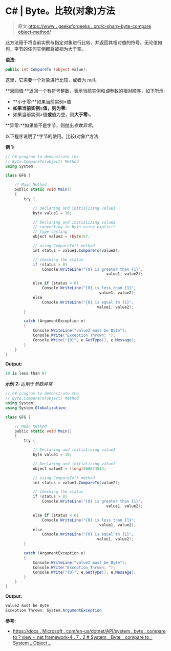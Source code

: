 # C# | Byte。比较(对象)方法

> 原文:[https://www . geeksforgeeks . org/c-sharp-byte-compare object-method/](https://www.geeksforgeeks.org/c-sharp-byte-comparetoobject-method/)

此方法用于将当前实例与指定对象进行比较，并返回其相对值的符号。无论值如何，字节的任何实例都将被视为大于空。

**语法:**

```cs
public int CompareTo (object value);
```

这里，它需要一个对象进行比较，或者为 null。

**返回值:**返回一个有符号整数，表示当前实例和*值*参数的相对顺序，如下所示:

*   **小于零:**如果当前实例<值
*   **如果当前实例=值，则为零:**
*   如果当前实例>值**或**值为空，则**大于零:**。

**异常:**如果值不是字节，则抛出*参数异常*。

以下程序说明了*字节的使用。比较(对象)*方法

**例 1:**

```cs
// C# program to demonstrate the
// Byte.CompareTo(object) Method
using System;

class GFG {

    // Main Method
    public static void Main()
    {
        try {

            // Declaring and initializing value1
            byte value1 = 10;

            // Declaring and initializing value2
            // converting to byte using explicit
            // type casting
            object value2 = (byte)87;

            // using CompareTo() method
            int status = value1.CompareTo(value2);

            // checking the status
            if (status > 0)
                Console.WriteLine("{0} is greater than {1}",
                                            value1, value2);

            else if (status < 0)
                Console.WriteLine("{0} is less than {1}",
                                         value1, value2);
            else
                Console.WriteLine("{0} is equal to {1}",
                                        value1, value2);
        }

        catch (ArgumentException e) 
        {
            Console.WriteLine("value2 must be Byte");
            Console.Write("Exception Thrown: ");
            Console.Write("{0}", e.GetType(), e.Message);
        }
    }
}
```

**Output:**

```cs
10 is less than 87

```

**示例 2:** 适用于*参数异常*

```cs
// C# program to demonstrate the
// Byte.CompareTo(object) Method
using System;
using System.Globalization;

class GFG {

    // Main Method
    public static void Main()
    {
        try {

            // Declaring and initializing value1
            byte value1 = 10;

            // Declaring and initializing value2
            object value2 = (long)569874514;

            // using CompareTo() method
            int status = value1.CompareTo(value2);

            // checking the status
            if (status > 0)
                Console.WriteLine("{0} is greater than {1}",
                                            value1, value2);

            else if (status < 0)
                Console.WriteLine("{0} is less than {1}",
                                         value1, value2);
            else
                Console.WriteLine("{0} is equal to {1}",
                                        value1, value2);
        }

        catch (ArgumentException e) 
        {
            Console.WriteLine("value2 must be Byte");
            Console.Write("Exception Thrown: ");
            Console.Write("{0}", e.GetType(), e.Message);
        }
    }
}
```

**Output:**

```cs
value2 must be Byte
Exception Thrown: System.ArgumentException

```

**参考:**

*   [https://docs . Microsoft . com/en-us/dotnet/API/system . byte . compare to？view = net framework-4 . 7 . 2 # System _ Byte _ compare to _ System _ Object _](https://docs.microsoft.com/en-us/dotnet/api/system.byte.compareto?view=netframework-4.7.2#System_Byte_CompareTo_System_Object_)